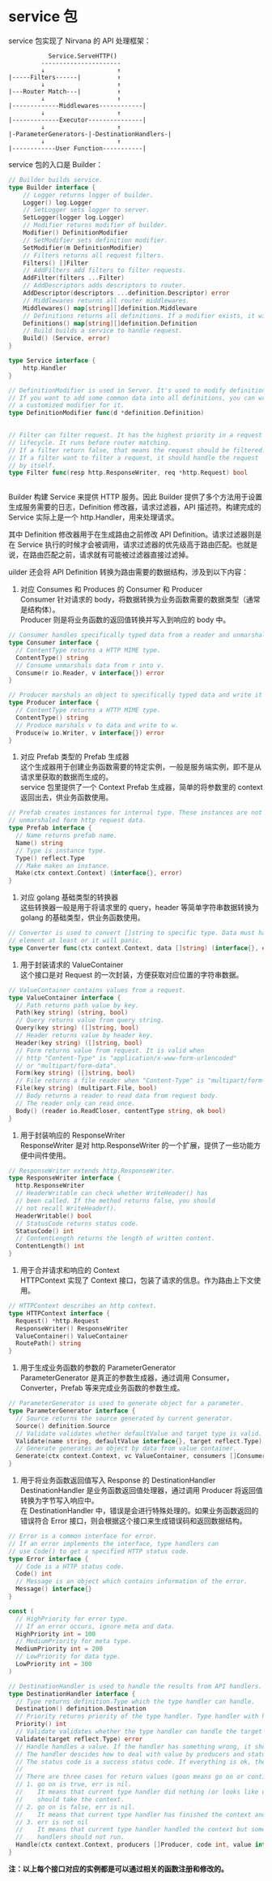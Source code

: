 # service 包

service 包实现了 Nirvana 的 API 处理框架：
```
           Service.ServeHTTP()
         ----------------------
         ↓                    ↑
|-----Filters------|          ↑
         ↓                    ↑
|---Router Match---|          ↑
         ↓                    ↑
|-------------Middlewares------------|
         ↓                    ↑
|-------------Executor---------------|
         ↓                    ↑
|-ParameterGenerators-|-DestinationHandlers-|
         ↓                    ↑
|------------User Function-----------|
```

service 包的入口是 Builder：
```go
// Builder builds service.
type Builder interface {
	// Logger returns logger of builder.
	Logger() log.Logger
	// SetLogger sets logger to server.
	SetLogger(logger log.Logger)
	// Modifier returns modifier of builder.
	Modifier() DefinitionModifier
	// SetModifier sets definition modifier.
	SetModifier(m DefinitionModifier)
	// Filters returns all request filters.
	Filters() []Filter
	// AddFilters add filters to filter requests.
	AddFilter(filters ...Filter)
	// AddDescriptors adds descriptors to router.
	AddDescriptor(descriptors ...definition.Descriptor) error
	// Middlewares returns all router middlewares.
	Middlewares() map[string][]definition.Middleware
	// Definitions returns all definitions. If a modifier exists, it will be executed.
	Definitions() map[string][]definition.Definition
	// Build builds a service to handle request.
	Build() (Service, error)
}

type Service interface {
	http.Handler
}

// DefinitionModifier is used in Server. It's used to modify definition.
// If you want to add some common data into all definitions, you can write
// a customized modifier for it.
type DefinitionModifier func(d *definition.Definition)
 

// Filter can filter request. It has the highest priority in a request
// lifecycle. It runs before router matching.
// If a filter return false, that means the request should be filtered.
// If a filter want to filter a request, it should handle the request
// by itself.
type Filter func(resp http.ResponseWriter, req *http.Request) bool
 
```
Builder 构建 Service 来提供 HTTP 服务。因此 Builder 提供了多个方法用于设置生成服务需要的日志，Definition 修改器，请求过滤器，API 描述符。构建完成的 Service 实际上是一个 http.Handler，用来处理请求。

其中 Definition 修改器用于在生成路由之前修改 API Definition。请求过滤器则是在 Service 执行的时候才会被调用，请求过滤器的优先级高于路由匹配。也就是说，在路由匹配之前，请求就有可能被过滤器直接过滤掉。

uilder 还会将 API Definition 转换为路由需要的数据结构，涉及到以下内容：
1. 对应 Consumes 和 Produces 的 Consumer 和 Producer  
  Consumer 针对请求的 body，将数据转换为业务函数需要的数据类型（通常是结构体）。  
  Producer 则是将业务函数的返回值转换并写入到响应的 body 中。  
  ```go
  // Consumer handles specifically typed data from a reader and unmarshals it into an object.
  type Consumer interface {
  	// ContentType returns a HTTP MIME type.
  	ContentType() string
  	// Consume unmarshals data from r into v.
  	Consume(r io.Reader, v interface{}) error
  }
  
  // Producer marshals an object to specifically typed data and write it into a writer.
  type Producer interface {
  	// ContentType returns a HTTP MIME type.
  	ContentType() string
  	// Produce marshals v to data and write to w.
  	Produce(w io.Writer, v interface{}) error
  }
  ```
1. 对应 Prefab 类型的 Prefab 生成器  
  这个生成器用于创建业务函数需要的特定实例，一般是服务端实例，即不是从请求里获取的数据而生成的。  
  service 包里提供了一个 Context Prefab 生成器，简单的将参数里的 context 返回出去，供业务函数使用。
  ```go
  // Prefab creates instances for internal type. These instances are not
  // unmarshaled form http request data.
  type Prefab interface {
  	// Name returns prefab name.
  	Name() string
  	// Type is instance type.
  	Type() reflect.Type
  	// Make makes an instance.
  	Make(ctx context.Context) (interface{}, error)
  }
  ```
1. 对应 golang 基础类型的转换器  
  这些转换器一般是用于将请求里的 query，header 等简单字符串数据转换为 golang 的基础类型，供业务函数使用。
  ```go
  // Converter is used to convert []string to specific type. Data must have one
  // element at least or it will panic.
  type Converter func(ctx context.Context, data []string) (interface{}, error)
  ```
1. 用于封装请求的 ValueContainer  
  这个接口是对 Request 的一次封装，方便获取对应位置的字符串数据。
  ```go
  // ValueContainer contains values from a request.
  type ValueContainer interface {
  	// Path returns path value by key.
  	Path(key string) (string, bool)
  	// Query returns value from query string.
  	Query(key string) ([]string, bool)
  	// Header returns value by header key.
  	Header(key string) ([]string, bool)
  	// Form returns value from request. It is valid when
  	// http "Content-Type" is "application/x-www-form-urlencoded"
  	// or "multipart/form-data".
  	Form(key string) ([]string, bool)
  	// File returns a file reader when "Content-Type" is "multipart/form-data".
  	File(key string) (multipart.File, bool)
  	// Body returns a reader to read data from request body.
  	// The reader only can read once.
  	Body() (reader io.ReadCloser, contentType string, ok bool)
  }
  ```
1. 用于封装响应的 ResponseWriter  
  ResponseWriter 是对 http.ResponseWriter 的一个扩展，提供了一些功能方便中间件使用。
  ```go
  // ResponseWriter extends http.ResponseWriter.
  type ResponseWriter interface {
  	http.ResponseWriter
  	// HeaderWritable can check whether WriteHeader() has
  	// been called. If the method returns false, you should
  	// not recall WriteHeader().
  	HeaderWritable() bool
  	// StatusCode returns status code.
  	StatusCode() int
  	// ContentLength returns the length of written content.
  	ContentLength() int
  }
  ```
1. 用于合并请求和响应的 Context  
  HTTPContext 实现了 Context 接口，包装了请求的信息。作为路由上下文使用。
  ```go
  // HTTPContext describes an http context.
  type HTTPContext interface {
  	Request() *http.Request
  	ResponseWriter() ResponseWriter
  	ValueContainer() ValueContainer
  	RoutePath() string
  }
  ```
1. 用于生成业务函数的参数的 ParameterGenerator  
  ParameterGenerator 是真正的参数生成器，通过调用 Consumer，Converter，Prefab 等来完成业务函数的参数生成。
  ```go
  // ParameterGenerator is used to generate object for a parameter.
  type ParameterGenerator interface {
  	// Source returns the source generated by current generator.
  	Source() definition.Source
  	// Validate validates whether defaultValue and target type is valid.
  	Validate(name string, defaultValue interface{}, target reflect.Type) error
  	// Generate generates an object by data from value container.
  	Generate(ctx context.Context, vc ValueContainer, consumers []Consumer, name string, target reflect.Type) (interface{}, error)
  }
  ```
1. 用于将业务函数返回值写入 Response 的 DestinationHandler  
  DestinationHandler 是业务函数返回值处理器，通过调用 Producer 将返回值转换为字节写入响应中。  
  在 DestinationHandler 中，错误是会进行特殊处理的。如果业务函数返回的错误符合 Error 接口，则会根据这个接口来生成错误码和返回数据结构。
  ```go
  // Error is a common interface for error.
  // If an error implements the interface, type handlers can
  // use Code() to get a specified HTTP status code.
  type Error interface {
  	// Code is a HTTP status code.
  	Code() int
  	// Message is an object which contains information of the error.
  	Message() interface{}
  }
  
  const (
  	// HighPriority for error type.
  	// If an error occurs, ignore meta and data.
  	HighPriority int = 100
  	// MediumPriority for meta type.
  	MediumPriority int = 200
  	// LowPriority for data type.
  	LowPriority int = 300
  )
  
  // DestinationHandler is used to handle the results from API handlers.
  type DestinationHandler interface {
  	// Type returns definition.Type which the type handler can handle.
  	Destination() definition.Destination
  	// Priority returns priority of the type handler. Type handler with higher priority will prior execute.
  	Priority() int
  	// Validate validates whether the type handler can handle the target type.
  	Validate(target reflect.Type) error
  	// Handle handles a value. If the handler has something wrong, it should return an error.
  	// The handler descides how to deal with value by producers and status code.
  	// The status code is a success status code. If everything is ok, the handler should use the status code.
  	//
  	// There are three cases for return values (goon means go on or continue):
  	// 1. go on is true, err is nil.
  	//    It means that current type handler did nothing (or looks like did nothing) and next type handler
  	//    should take the context.
  	// 2. go on is false, err is nil.
  	//    It means that current type handler has finished the context and next type handler should not run.
  	// 3. err is not nil
  	//    It means that current type handler handled the context but something wrong. All subsequent type
  	//    handlers should not run.
  	Handle(ctx context.Context, producers []Producer, code int, value interface{}) (goon bool, err error)
  }
  ```
 
**注：以上每个接口对应的实例都是可以通过相关的函数注册和修改的。**
  
